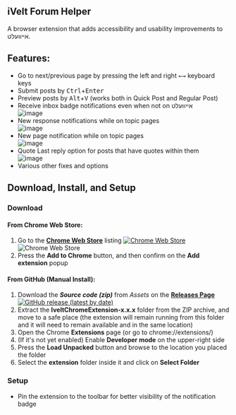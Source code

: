 ## iVelt Forum Helper
A browser extension that adds accessibility and usability improvements to אייוועלט.

## Features:
* Go to next/previous page by pressing the left and right <kbd>←</kbd><kbd>→</kbd> keyboard keys
* Submit posts by <kbd>Ctrl</kbd>+<kbd>Enter</kbd>
* Preview posts by <kbd>Alt</kbd>+<kbd>V</kbd> (works both in Quick Post and Regular Post)
* Receive inbox badge notifications even when not on אייוועלט  
![image](https://user-images.githubusercontent.com/7387839/125001828-8c75b900-e021-11eb-890e-89ee38e124ed.png)
* New response notifications while on topic pages  
![image](https://user-images.githubusercontent.com/7387839/125001053-bd54ee80-e01f-11eb-9124-8ff37c411e8a.png)
* New page notification while on topic pages  
![image](https://user-images.githubusercontent.com/7387839/125004139-dd3be080-e026-11eb-83fd-0862d9b96ebf.png)
* Quote Last reply option for posts that have quotes within them  
![image](https://user-images.githubusercontent.com/7387839/125003855-27709200-e026-11eb-8754-14a02c8e1398.png)
* Various other fixes and options

## Download, Install, and Setup
### Download
#### From Chrome Web Store:
1. Go to the **[Chrome Web Store](https://chrome.google.com/webstore/detail/ivelt-forum-helper/bcfoanjpmoikpanagkinedlihjbaijke)** listing [![Chrome Web Store](https://img.shields.io/chrome-web-store/v/bcfoanjpmoikpanagkinedlihjbaijke?label=Chrome%20Web%20Store%20Version)](https://chrome.google.com/webstore/detail/ivelt-forum-helper/bcfoanjpmoikpanagkinedlihjbaijke) ![Chrome Web Store](https://img.shields.io/chrome-web-store/users/bcfoanjpmoikpanagkinedlihjbaijke)
2. Press the **Add to Chrome** button, and then confirm on the **Add extension** popup
#### From GitHub (Manual Install):
1. Download the **_Source code (zip)_** from _Assets_ on the **[Releases Page](https://github.com/mordechairoth/IveltChromeExtension/releases/latest/)** [![GitHub release (latest by date)](https://img.shields.io/github/v/release/mordechairoth/IveltChromeExtension?label=GitHub%20Release%20Version)](https://github.com/mordechairoth/IveltChromeExtension/releases/latest/) 
2. Extract the **IveltChromeExtension-x.x.x** folder from the ZIP archive, and move to a safe place (the extension will remain running from this folder and it will need to remain available and in the same location)
3. Open the Chrome **Extensions** page (or go to chrome://extensions/)
4. (If it's not yet enabled) Enable **Developer mode** on the upper-right side
5. Press the **Load Unpacked** button and browse to the location you placed the folder
6. Select the **extension** folder inside it and click on **Select Folder**
### Setup
* Pin the extension to the toolbar for better visibility of the notification badge
